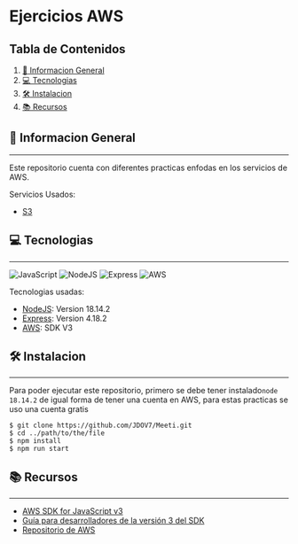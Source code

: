 # Ejercicios AWS

## Tabla de Contenidos
1. [🚀 Informacion General](#-informacion-general)
2. [💻 Tecnologias](#-tecnologias)
3. [🛠️ Instalacion](#%EF%B8%8F-instalacion)
4. [📚 Recursos](#-recursos)
## 🚀 Informacion General
***
Este repositorio cuenta con diferentes practicas enfodas en los servicios de AWS.

Servicios Usados: 
* [S3](https://aws.amazon.com/es/s3/)


## 💻 Tecnologias
***
![JavaScript](https://img.shields.io/badge/JavaScript-marker?logo=javascript&logoColor=black&color=F7DF1E) ![NodeJS](https://img.shields.io/badge/NodeJS-marker?logo=nodedotjs&labelColor=white) ![Express](https://img.shields.io/badge/Express-marker?color=white) ![AWS](https://img.shields.io/badge/AWS-marker?logo=amazonaws&logoColor=amazonaws&labelColor=%23232F3E&color=orange)


 Tecnologias usadas:
* [NodeJS](https://nodejs.org/es): Version 18.14.2
* [Express](https://expressjs.com): Version 4.18.2
* [AWS](https://aws.amazon.com/es/): SDK V3


## 🛠️ Instalacion
***
Para poder ejecutar este repositorio, primero se debe tener instalado```node 18.14.2``` de igual forma de tener una cuenta en AWS, para estas practicas se uso una cuenta gratis
```
$ git clone https://github.com/JDOV7/Meeti.git
$ cd ../path/to/the/file
$ npm install
$ npm run start
```

## 📚 Recursos
***
- [AWS SDK for JavaScript v3](https://docs.aws.amazon.com/AWSJavaScriptSDK/v3/latest/preview/)
- [Guía para desarrolladores de la versión 3 del SDK](https://docs.aws.amazon.com/es_es/sdk-for-javascript/v3/developer-guide/js-sdk-dg.pdf)
- [Repositorio de AWS](https://github.com/awsdocs/aws-doc-sdk-examples/tree/main/javascriptv3/example_code)